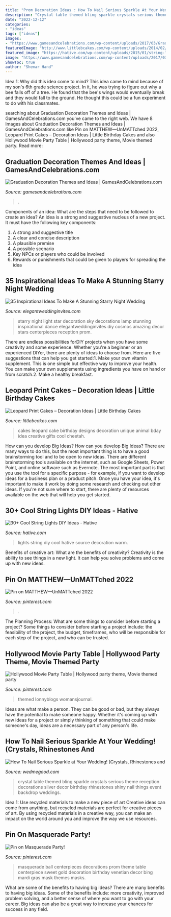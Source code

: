 ```yaml
---
title: "Prom Decoration Ideas : How To Nail Serious Sparkle At Your Wedding! (crystals, Rhinestones And"
description: "Crystal table themed bling sparkle crystals serious theme reception decorations silver decor birthday rhinestones shiny nail things event backdrop weddings"
date: "2022-12-12"
categories:
- "ideas"
tags: ["ideas"]
images:
- "https://www.gamesandcelebrations.com/wp-content/uploads/2017/03/Graduation-Balloon-Decorations.jpg"
featuredImage: "http://www.littlebcakes.com/wp-content/uploads/2014/02/Leopard-Print-Cake-Ideas-767x1024.jpg"
featured_image: "https://hative.com/wp-content/uploads/2015/01/string-lights-diy-ideas/2-string-lights-diy-ideas.jpg"
image: "https://www.gamesandcelebrations.com/wp-content/uploads/2017/03/Graduation-Balloon-Decorations.jpg"
ShowToc: true
author: "Shemar Hand"
---
```



Idea 1: Why did this idea come to mind?
This idea came to mind because of my son's 6th grade science project. In it, he was trying to figure out why a bee falls off of a tree. He found that the bee's wings would eventually break and they would fall to the ground. He thought this could be a fun experiment to do with his classmates.

	

		
searching about Graduation Decoration Themes and Ideas | GamesAndCelebrations.com you've came to the right web. We have 8 Images about Graduation Decoration Themes and Ideas | GamesAndCelebrations.com like Pin on MATTHEW—UnMATTched 2022, Leopard Print Cakes – Decoration Ideas | Little Birthday Cakes and also Hollywood Movie Party Table | Hollywood party theme, Movie themed party. Read more:
		
    
## Graduation Decoration Themes And Ideas | GamesAndCelebrations.com

<img loading=lazy src="https://www.gamesandcelebrations.com/wp-content/uploads/2017/03/Graduation-Balloon-Decorations.jpg" onerror="this.onerror=null;this.src='https://tse2.mm.bing.net/th?id=OIP.nqptYx7Ei2H_Dl_zASBrBwHaOR&amp;pid=15.1';" alt="Graduation Decoration Themes and Ideas | GamesAndCelebrations.com">

_Source: gamesandcelebrations.com_

>. 

	

Components of an idea: What are the steps that need to be followed to create an idea?
An idea is a strong and suggestive nucleus of a new project. It must have the following key components:
1. A strong and suggestive title 
2. A clear and concise description 
3. A plausible premise 
4. A possible scenario 
5. Key NPCs or players who could be involved 
6. Rewards or punishments that could be given to players for spreading the idea 

    
## 35 Inspirational Ideas To Make A Stunning Starry Night Wedding

<img loading=lazy src="https://www.elegantweddinginvites.com/wedding-blog/wp-content/uploads/2015/12/amazing-cosmos-sky-star-light-lamp-wedding-party-decoration-ideas.jpg" onerror="this.onerror=null;this.src='https://tse3.mm.bing.net/th?id=OIP.Nt7IRV0hiwqPscWUUTGGBQHaO_&amp;pid=15.1';" alt="35 Inspirational Ideas To Make A Stunning Starry Night Wedding">

_Source: elegantweddinginvites.com_

>starry night light star decoration sky decorations lamp stunning inspirational dance elegantweddinginvites diy cosmos amazing decor stars centerpieces reception prom. 

	

There are endless possibilities forDIY projects when you have some creativity and some experience. Whether you're a beginner or an experienced DIYer, there are plenty of ideas to choose from. Here are five suggestions that can help you get started:1. Make your own vitamin supplement. This is one simple but effective way to improve your health. You can make your own supplements using ingredients you have on hand or from scratch.2. Make a healthy breakfast.

    
## Leopard Print Cakes – Decoration Ideas | Little Birthday Cakes

<img loading=lazy src="http://www.littlebcakes.com/wp-content/uploads/2014/02/Leopard-Print-Cake-Ideas-767x1024.jpg" onerror="this.onerror=null;this.src='https://tse2.mm.bing.net/th?id=OIP.JIJIzbMKTlB4tiGHmdJIBQHaJ4&amp;pid=15.1';" alt="Leopard Print Cakes – Decoration Ideas | Little Birthday Cakes">

_Source: littlebcakes.com_

>cakes leopard cake birthday designs decoration unique animal bday idea creative gifts cool cheetah. 

	

How can you develop Big Ideas?
How can you develop Big Ideas? There are many ways to do this, but the most important thing is to have a good brainstorming tool and to be open to new ideas. There are different brainstorming tools available on the internet, such as Google Sheets, Power Point, and online software such as Evernote. The most important part is that you use the tool for a specific purpose - for example, if you want to develop ideas for a business plan or a product pitch. Once you have your idea, it's important to make it work by doing some research and checking out other ideas. If you're not sure where to start, there are plenty of resources available on the web that will help you get started.

    
## 30+ Cool String Lights DIY Ideas - Hative

<img loading=lazy src="https://hative.com/wp-content/uploads/2015/01/string-lights-diy-ideas/2-string-lights-diy-ideas.jpg" onerror="this.onerror=null;this.src='https://tse1.mm.bing.net/th?id=OIP.xaRWa9I8TipKl215vuAakgHaJ4&amp;pid=15.1';" alt="30+ Cool String Lights DIY Ideas - Hative">

_Source: hative.com_

>lights string diy cool hative source decoration warm. 

	

Benefits of creative art: What are the benefits of creativity?
Creativity is the ability to see things in a new light. It can help you solve problems and come up with new ideas.

    
## Pin On MATTHEW—UnMATTched 2022

<img loading=lazy src="https://i.pinimg.com/736x/3d/dd/82/3ddd8290bd8b7bac0be784b700ca4cd6.jpg" onerror="this.onerror=null;this.src='https://tse2.mm.bing.net/th?id=OIP.fGd3GDWG5Byi4gmVWsVx2QHaJ3&amp;pid=15.1';" alt="Pin on MATTHEW—UnMATTched 2022">

_Source: pinterest.com_

>. 

	

The Planning Process: What are some things to consider before starting a project?
Some things to consider before starting a project include: the feasibility of the project, the budget, timeframes, who will be responsible for each step of the project, and who can be trusted.

    
## Hollywood Movie Party Table | Hollywood Party Theme, Movie Themed Party

<img loading=lazy src="https://i.pinimg.com/736x/ba/e1/15/bae115bfa8fd36c49127f100fe8a9d40.jpg" onerror="this.onerror=null;this.src='https://tse4.mm.bing.net/th?id=OIP.pGEsM8Vv11PuDTRkZB6L5QHaHc&amp;pid=15.1';" alt="Hollywood Movie Party Table | Hollywood party theme, Movie themed party">

_Source: pinterest.com_

>themed lonnyblogs womansjournal. 

	

Ideas are what make a person. They can be good or bad, but they always have the potential to make someone happy. Whether it's coming up with new ideas for a project or simply thinking of something that could make someone's day, ideas are a necessary part of any person's life.

    
## How To Nail Serious Sparkle At Your Wedding! (Crystals, Rhinestones And

<img loading=lazy src="https://d1hpn7r5i0azx7.cloudfront.net/wp-content/uploads/2015/12/thevegasweddingplanner.jpg" onerror="this.onerror=null;this.src='https://tse1.mm.bing.net/th?id=OIP.Sk-8e6dXKQWnk7GYzFTnKAHaMZ&amp;pid=15.1';" alt="How To Nail Serious Sparkle at Your Wedding! (Crystals, Rhinestones and">

_Source: wedmegood.com_

>crystal table themed bling sparkle crystals serious theme reception decorations silver decor birthday rhinestones shiny nail things event backdrop weddings. 

	

Idea 1: Use recycled materials to make a new piece of art
Creative ideas can come from anything, but recycled materials are perfect for creative pieces of art. By using recycled materials in a creative way, you can make an impact on the world around you and improve the way we use resources.

    
## Pin On Masquerade Party!

<img loading=lazy src="https://i.pinimg.com/736x/8c/33/df/8c33dff9753493543c67f0dbba783697--masquerade-party-centerpieces-masquerade-ball-decorations.jpg" onerror="this.onerror=null;this.src='https://tse2.mm.bing.net/th?id=OIP.eddBSx3HOM9XPpDz9N0dKQHaJ3&amp;pid=15.1';" alt="Pin on Masquerade Party!">

_Source: pinterest.com_

>masquerade ball centerpieces decorations prom theme table centerpiece sweet gold decoration birthday venetian decor bing mardi gras mask themes masks. 

	

What are some of the benefits to having big ideas?
There are many benefits to having big ideas. Some of the benefits include: more creativity, improved problem solving, and a better sense of where you want to go with your career. Big ideas can also be a great way to increase your chances for success in any field.

